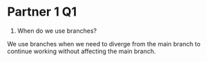 # Partner 1 Q1
1. When do we use branches?

We use branches when we need to diverge from the main branch to continue working without affecting the main branch.